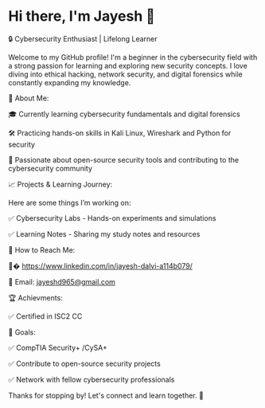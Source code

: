 # Hi there, I'm Jayesh 👋

🔒 Cybersecurity Enthusiast | Lifelong Learner

Welcome to my GitHub profile! I'm a beginner in the cybersecurity field with a strong passion for learning and exploring new security concepts. I love diving into ethical hacking, network security, and digital forensics while constantly expanding my knowledge.

🌟 About Me:

🎓 Currently learning cybersecurity fundamentals and digital forensics

🛠️ Practicing hands-on skills in Kali Linux, Wireshark and Python for security

🎨 Passionate about open-source security tools and contributing to the cybersecurity community

📈 Projects & Learning Journey:

Here are some things I’m working on:

✅ Cybersecurity Labs - Hands-on experiments and simulations

✅ Learning Notes - Sharing my study notes and resources

📝 How to Reach Me:

👨‍� https://www.linkedin.com/in/jayesh-dalvi-a114b079/

📧 Email: jayeshd965@gmail.com

🏆 Achievments:

✅ Certified in ISC2 CC

🎯 Goals:

✅ CompTIA Security+ /CySA+

✅ Contribute to open-source security projects

✅ Network with fellow cybersecurity professionals

Thanks for stopping by! Let's connect and learn together. 🚀

>
